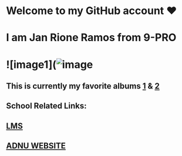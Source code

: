 # Welcome to **my GitHub account** ❤️
# I am Jan Rione Ramos from 9-PRO
# ![image1](![image](https://user-images.githubusercontent.com/118333491/202353809-281a3a54-1718-4c81-94b2-1502139c593b.png)
## This is currently my favorite albums [1](https://open.spotify.com/album/3lS1y25WAhcqJDATJK70Mq) & [2](https://open.spotify.com/album/7jaSNQUBJbvfbZHLNFrV7P)
## School Related Links:
## [LMS](https://jhsportal.adnu.edu.ph/)
## [ADNU WEBSITE](https://jhsos.adnu.edu.ph/)
